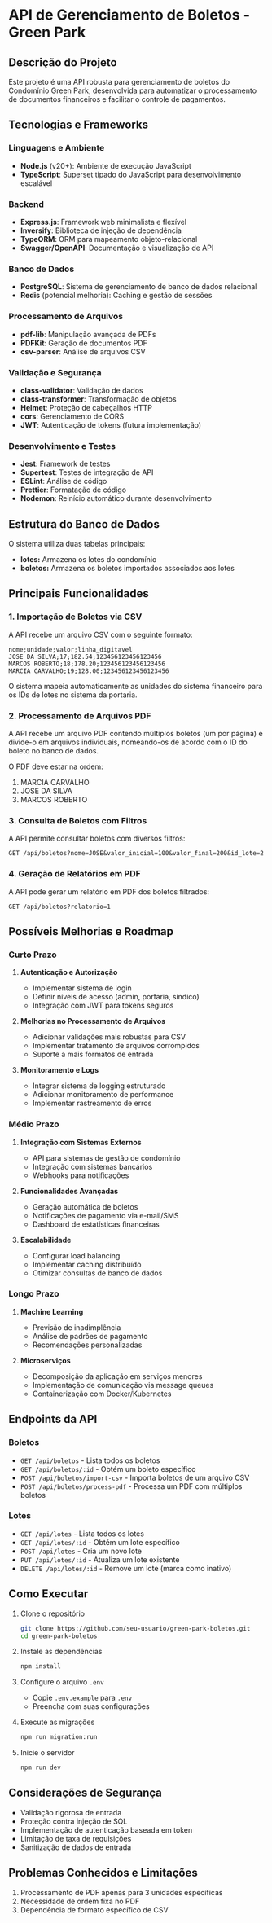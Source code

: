# API de Gerenciamento de Boletos - Green Park

## Descrição do Projeto

Este projeto é uma API robusta para gerenciamento de boletos do Condomínio Green Park, desenvolvida para automatizar o processamento de documentos financeiros e facilitar o controle de pagamentos.

## Tecnologias e Frameworks

### Linguagens e Ambiente
- **Node.js** (v20+): Ambiente de execução JavaScript
- **TypeScript**: Superset tipado do JavaScript para desenvolvimento escalável

### Backend
- **Express.js**: Framework web minimalista e flexível
- **Inversify**: Biblioteca de injeção de dependência
- **TypeORM**: ORM para mapeamento objeto-relacional
- **Swagger/OpenAPI**: Documentação e visualização de API

### Banco de Dados
- **PostgreSQL**: Sistema de gerenciamento de banco de dados relacional
- **Redis** (potencial melhoria): Caching e gestão de sessões

### Processamento de Arquivos
- **pdf-lib**: Manipulação avançada de PDFs
- **PDFKit**: Geração de documentos PDF
- **csv-parser**: Análise de arquivos CSV

### Validação e Segurança
- **class-validator**: Validação de dados
- **class-transformer**: Transformação de objetos
- **Helmet**: Proteção de cabeçalhos HTTP
- **cors**: Gerenciamento de CORS
- **JWT**: Autenticação de tokens (futura implementação)

### Desenvolvimento e Testes
- **Jest**: Framework de testes
- **Supertest**: Testes de integração de API
- **ESLint**: Análise de código
- **Prettier**: Formatação de código
- **Nodemon**: Reinício automático durante desenvolvimento

## Estrutura do Banco de Dados

O sistema utiliza duas tabelas principais:

- **lotes:** Armazena os lotes do condomínio
- **boletos:** Armazena os boletos importados associados aos lotes

## Principais Funcionalidades

### 1. Importação de Boletos via CSV

A API recebe um arquivo CSV com o seguinte formato:
```
nome;unidade;valor;linha_digitavel
JOSE DA SILVA;17;182.54;123456123456123456
MARCOS ROBERTO;18;178.20;123456123456123456
MARCIA CARVALHO;19;128.00;123456123456123456
```

O sistema mapeia automaticamente as unidades do sistema financeiro para os IDs de lotes no sistema da portaria.

### 2. Processamento de Arquivos PDF

A API recebe um arquivo PDF contendo múltiplos boletos (um por página) e divide-o em arquivos individuais, nomeando-os de acordo com o ID do boleto no banco de dados.

O PDF deve estar na ordem:
1. MARCIA CARVALHO
2. JOSE DA SILVA
3. MARCOS ROBERTO

### 3. Consulta de Boletos com Filtros

A API permite consultar boletos com diversos filtros:
```
GET /api/boletos?nome=JOSE&valor_inicial=100&valor_final=200&id_lote=2
```

### 4. Geração de Relatórios em PDF

A API pode gerar um relatório em PDF dos boletos filtrados:
```
GET /api/boletos?relatorio=1
```

## Possíveis Melhorias e Roadmap

### Curto Prazo
1. **Autenticação e Autorização**
   - Implementar sistema de login
   - Definir níveis de acesso (admin, portaria, síndico)
   - Integração com JWT para tokens seguros

2. **Melhorias no Processamento de Arquivos**
   - Adicionar validações mais robustas para CSV
   - Implementar tratamento de arquivos corrompidos
   - Suporte a mais formatos de entrada

3. **Monitoramento e Logs**
   - Integrar sistema de logging estruturado
   - Adicionar monitoramento de performance
   - Implementar rastreamento de erros

### Médio Prazo
1. **Integração com Sistemas Externos**
   - API para sistemas de gestão de condomínio
   - Integração com sistemas bancários
   - Webhooks para notificações

2. **Funcionalidades Avançadas**
   - Geração automática de boletos
   - Notificações de pagamento via e-mail/SMS
   - Dashboard de estatísticas financeiras

3. **Escalabilidade**
   - Configurar load balancing
   - Implementar caching distribuído
   - Otimizar consultas de banco de dados

### Longo Prazo
1. **Machine Learning**
   - Previsão de inadimplência
   - Análise de padrões de pagamento
   - Recomendações personalizadas

2. **Microserviços**
   - Decomposição da aplicação em serviços menores
   - Implementação de comunicação via message queues
   - Containerização com Docker/Kubernetes

## Endpoints da API

### Boletos
- `GET /api/boletos` - Lista todos os boletos
- `GET /api/boletos/:id` - Obtém um boleto específico
- `POST /api/boletos/import-csv` - Importa boletos de um arquivo CSV
- `POST /api/boletos/process-pdf` - Processa um PDF com múltiplos boletos

### Lotes
- `GET /api/lotes` - Lista todos os lotes
- `GET /api/lotes/:id` - Obtém um lote específico
- `POST /api/lotes` - Cria um novo lote
- `PUT /api/lotes/:id` - Atualiza um lote existente
- `DELETE /api/lotes/:id` - Remove um lote (marca como inativo)

## Como Executar

1. Clone o repositório
   ```bash
   git clone https://github.com/seu-usuario/green-park-boletos.git
   cd green-park-boletos
   ```

2. Instale as dependências
   ```bash
   npm install
   ```

3. Configure o arquivo `.env`
   - Copie `.env.example` para `.env`
   - Preencha com suas configurações

4. Execute as migrações
   ```bash
   npm run migration:run
   ```

5. Inicie o servidor
   ```bash
   npm run dev
   ```

## Considerações de Segurança
- Validação rigorosa de entrada
- Proteção contra injeção de SQL
- Implementação de autenticação baseada em token
- Limitação de taxa de requisições
- Sanitização de dados de entrada

## Problemas Conhecidos e Limitações
1. Processamento de PDF apenas para 3 unidades específicas
2. Necessidade de ordem fixa no PDF
3. Dependência de formato específico de CSV